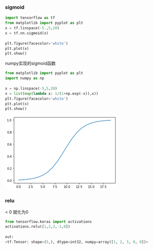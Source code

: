 ### sigmoid
```python
import tensorflow as tf
from matplotlib import pyplot as plt
x = tf.linspace(-5.,5,20)
x = tf.nn.sigmoid(x)

plt.figure(facecolor='white')
plt.plot(x)
plt.show()

```
numpy实现的sigmoid函数
```python
from matplotlib import pyplot as plt
import numpy as np

x = np.linspace(-5,5,20)
x = list(map(lambda x: 1/(1+np.exp(-x)),x))
plt.figure(facecolor='white')
plt.plot(x)
plt.show()
```

![函数图像](res/active_1.png)

### relu
< 0 就化为0

```python
from tensorflow.keras import activations
activations.relu([1,2,3,-1,0])

out:
<tf.Tensor: shape=(5,), dtype=int32, numpy=array([1, 2, 3, 0, 0])>
```
